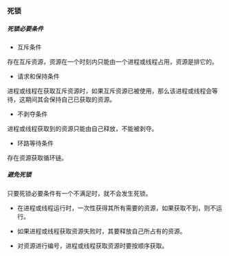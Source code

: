 ### 死锁

##### 死锁必要条件

* 互斥条件

存在互斥资源，资源在一个时刻内只能由一个进程或线程占用，资源是排它的。

* 请求和保持条件

进程或线程在获取互斥资源时，如果互斥资源已被使用，那么该进程或线程会等待，这期间其会保持自己已获取的资源。

* 不剥夺条件

进程或线程获取到的资源只能由自己释放，不能被剥夺。

* 环路等待条件

存在资源获取循环链。

##### 避免死锁

只要死锁必要条件有一个不满足时，就不会发生死锁。

* 在进程或线程运行时，一次性获得其所有需要的资源，如果获取不到，则不运行。

* 如果进程或线程获取资源失败时，其要释放自己所占有的资源。

* 对资源进行编号，进程或线程获取资源时要按顺序获取。